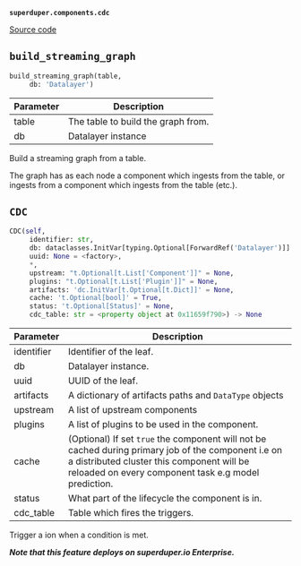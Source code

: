 **`superduper.components.cdc`** 

[Source code](https://github.com/superduper/superduper/blob/main/superduper/components/cdc.py)

## `build_streaming_graph` 

```python
build_streaming_graph(table,
     db: 'Datalayer')
```
| Parameter | Description |
|-----------|-------------|
| table | The table to build the graph from. |
| db | Datalayer instance |

Build a streaming graph from a table.

The graph has as each node a component which
ingests from the table, or ingests from
a component which ingests from the table (etc.).

## `CDC` 

```python
CDC(self,
     identifier: str,
     db: dataclasses.InitVar[typing.Optional[ForwardRef('Datalayer')]] = None,
     uuid: None = <factory>,
     *,
     upstream: "t.Optional[t.List['Component']]" = None,
     plugins: "t.Optional[t.List['Plugin']]" = None,
     artifacts: 'dc.InitVar[t.Optional[t.Dict]]' = None,
     cache: 't.Optional[bool]' = True,
     status: 't.Optional[Status]' = None,
     cdc_table: str = <property object at 0x11659f790>) -> None
```
| Parameter | Description |
|-----------|-------------|
| identifier | Identifier of the leaf. |
| db | Datalayer instance. |
| uuid | UUID of the leaf. |
| artifacts | A dictionary of artifacts paths and `DataType` objects |
| upstream | A list of upstream components |
| plugins | A list of plugins to be used in the component. |
| cache | (Optional) If set `true` the component will not be cached during primary job of the component i.e on a distributed cluster this component will be reloaded on every component task e.g model prediction. |
| status | What part of the lifecycle the component is in. |
| cdc_table | Table which fires the triggers. |

Trigger a ion when a condition is met.

***Note that this feature deploys on superduper.io Enterprise.***

